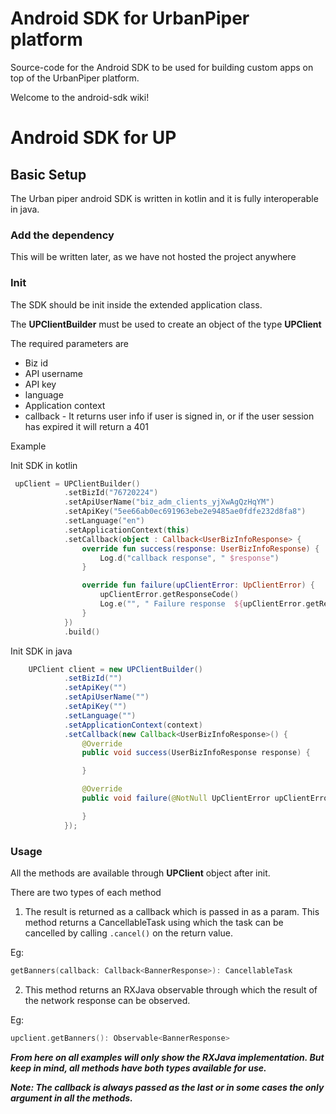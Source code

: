 # Android SDK for UrbanPiper platform

Source-code for the Android SDK to be used for building custom apps on top of the UrbanPiper platform.

Welcome to the android-sdk wiki!

# Android SDK for UP

## Basic Setup

The Urban piper android SDK is written in kotlin and it is fully interoperable in java.

### Add the dependency

This will be written later, as we have not hosted the project anywhere

### Init

The SDK should be init inside the extended application class. 

The **UPClientBuilder** must be used to create an object of the type **UPClient**

The required parameters are
 - Biz id
- API username
- API key
- language
- Application context
- callback - It returns user info if user is signed in, or if the user session has expired it will return
a 401

Example 

Init SDK in kotlin

```kotlin
 upClient = UPClientBuilder()
            .setBizId("76720224")
            .setApiUserName("biz_adm_clients_yjXwAgQzHqYM")
            .setApiKey("5ee66ab0ec691963ebe2e9485ae0fdfe232d8fa8")
            .setLanguage("en")
            .setApplicationContext(this)
            .setCallback(object : Callback<UserBizInfoResponse> {
                override fun success(response: UserBizInfoResponse) {
                    Log.d("callback response", " $response")
                }

                override fun failure(upClientError: UpClientError) {
                    upClientError.getResponseCode()
                    Log.e("", " Failure response  ${upClientError.getResponseCode()}")
                }
            })
            .build()
```

Init SDK in java


```java
    UPClient client = new UPClientBuilder()
            .setBizId("")
            .setApiKey("")
            .setApiUserName("")
            .setApiKey("")
            .setLanguage("")
            .setApplicationContext(context)
            .setCallback(new Callback<UserBizInfoResponse>() {
                @Override
                public void success(UserBizInfoResponse response) {

                }

                @Override
                public void failure(@NotNull UpClientError upClientError) {

                }
            });
```
### Usage

All the methods are available through **UPClient** object after init.

There are two types of each method

1. The result is returned as a callback which is passed in as a param. This method returns a CancellableTask using which the task can be cancelled by calling ```.cancel()``` on the return value.


Eg: 
```kotlin
getBanners(callback: Callback<BannerResponse>): CancellableTask 
```
2. This method returns an RXJava observable through which the result of the network response can be observed.

Eg: 
```kotlin
upclient.getBanners(): Observable<BannerResponse>
```

_**From here on all examples will only show the RXJava implementation. But keep in mind, all methods have both types available for use.**_

_**Note: The callback is always passed as the last or in some cases the only argument in all the methods.**_






















